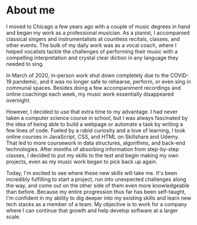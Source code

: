 # About me

I moved to Chicago a few years ago with a couple of music degrees in hand
and began my work as a professional musician. As a pianist, I accompanied
classical singers and instrumentalists at countless recitals, classes, and
other events. The bulk of my daily work was as a vocal coach, where I
helped vocalists tackle the challenges of performing their music with a
compelling interpretation and crystal clear diction in any language they
needed to sing.

In March of 2020, in-person work shut down completely due to the COVID-19
pandemic, and it was no longer safe to rehearse, perform, or even sing in
communal spaces. Besides doing a few accompaniment recordings and online
coachings each week, my music work essentially disappeared overnight.

However, I decided to use that extra time to my advantage. I had never
taken a computer science course in school, but I was always fascinated by
the idea of being able to build a webpage or automate a task by writing a
few lines of code. Fueled by a rabid curiosity and a love of learning, I
took online courses in JavaScript, CSS, and HTML on Skillshare and Udemy.
That led to more coursework in data structures, algorithms, and back-end
technologies. After months of absorbing information from step-by-step
classes, I decided to put my skills to the test and begin making my own
projects, even as my music work began to pick back up again.

Today, I'm excited to see where these new skills will take me. It's been
incredibly fulfilling to start a project, run into unexpected challenges
along the way, and come out on the other side of them even more
knowledgeable than before. Because my entire progression thus far has been
self-taught, I'm confident in my ability to dig deeper into my existing
skills and learn new tech stacks as a member of a team. My objective is to
work for a company where I can continue that growth and help develop
software at a larger scale.
